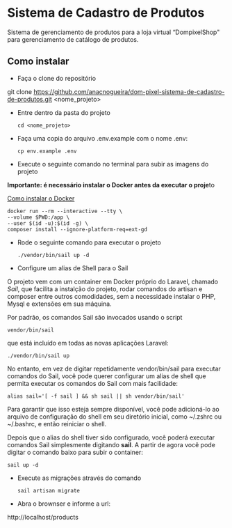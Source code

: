 # Sistema de Cadastro de Produtos

Sistema de gerenciamento de produtos para a loja virtual “DompixelShop" para gerenciamento de catálogo de produtos.

## Como instalar

-   Faça o clone do repositório

git clone https://github.com/anacnogueira/dom-pixel-sistema-de-cadastro-de-produtos.git <nome_projeto>

-   Entre dentro da pasta do projeto

        cd <nome_projeto>

-   Faça uma copia do arquivo .env.example com o nome .env:

        cp env.example .env

-   Execute o seguinte comando no terminal para subir as imagens do projeto

**Importante: é necessário instalar o Docker antes da executar o proje**to

[Como instalar o Docker](https://docs.docker.com/engine/install/)

    docker run --rm --interactive --tty \
    --volume $PWD:/app \
    --user $(id -u):$(id -g) \
    composer install --ignore-platform-req=ext-gd

-   Rode o seguinte comando para executar o projeto

        ./vendor/bin/sail up -d

-   Configure um alias de Shell para o Sail

O projeto vem com um container em Docker próprio do Laravel, chamado _Sail_, que facilita a instalção do projeto, rodar comandos do artisan e composer entre outros comodidades, sem a necessidade instalar o PHP, Mysql e extensões em sua máquina.

Por padrão, os comandos Sail são invocados usando o script

    vendor/bin/sail

que está incluído em todas as novas aplicações Laravel:

    ./vendor/bin/sail up

No entanto, em vez de digitar repetidamente vendor/bin/sail para executar comandos do Sail, você pode querer configurar um alias de shell que permita executar os comandos do Sail com mais facilidade:

    alias sail='[ -f sail ] && sh sail || sh vendor/bin/sail'

Para garantir que isso esteja sempre disponível, você pode adicioná-lo ao arquivo de configuração do shell em seu diretório inicial, como ~/.zshrc ou ~/.bashrc, e então reiniciar o shell.

Depois que o alias do shell tiver sido configurado, você poderá executar comandos Sail simplesmente digitando **sail**. A partir de agora você pode digitar o comando baixo para subir o container:

    sail up -d

-   Execute as migrações através do comando

        sail artisan migrate

-   Abra o brownser e informe a url:

http://localhost/products
